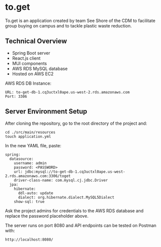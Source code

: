 # to.get

To.get is an application created by team See Shore of the CDM to facilitate group buying on campus and to tackle plastic waste reduction.

## Technical Overview
- Spring Boot server
- React.js client
- MUI components
- AWS RDS MySQL database
- Hosted on AWS EC2

AWS RDS DB Instance:
```
URL: to-get-db-1.cq3uctxl0ape.us-west-2.rds.amazonaws.com
Port: 3306
```

## Server Environment Setup

After cloning the repository, go to the root directory of the project and:
```
cd ./src/main/resources
touch application.yml
```
In the new YAML file, paste:
```
spring:
  datasource:
    username: admin
    password: <PASSWORD>
    url: jdbc:mysql://to-get-db-1.cq3uctxl0ape.us-west-2.rds.amazonaws.com:3306/toget
    driver-class-name: com.mysql.cj.jdbc.Driver
  jpa:
    hibernate:
      ddl-auto: update
      dialect: org.hibernate.dialect.MySQL5Dialect
    show-sql: true
```
Ask the project admins for credentials to the AWS RDS database and replace the password placeholder above.

The server runs on port 8080 and API endpoints can be tested on Postman with:
```
http://localhost:8080/
```
